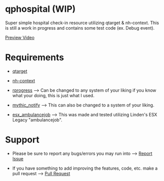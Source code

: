# qphospital (WIP)

Super simple hospital check-in resource utilizing qtarget & nh-context. This is still a work in progress and contains some test code (ex. Debug event).

[Preview Video](https://www.youtube.com/watch?v=0P8G-Oqh1WM)

# Requirements

- [qtarget](https://github.com/overextended/qtarget)

- [nh-context](https://github.com/nighmares/nh-context)

- [rprogress](https://github.com/Mobius1/rprogress) --> Can be changed to any system of your liking if you know what your doing, this is just what I used.

- [mythic_notify](https://github.com/wowpanda/mythic_notify) --> This can also be changed to a system of your liking.

- [esx_ambulancejob](https://github.com/overextended/esx-legacy/tree/main/%5Besx_addons%5D/esx_ambulancejob) --> This was made and tested utilizing Linden's ESX Legacy "ambulancejob".

# Support

- Please be sure to report any bugs/errors you may run into --> [Report Issue](https://github.com/ohqpr/qphospital/issues/new)

- If you have something to add improving the features, code, etc. make a pull request --> [Pull Request](https://github.com/ohqpr/qphospital/pulls)
